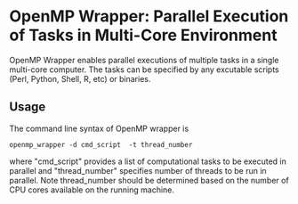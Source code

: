 OpenMP Wrapper: Parallel Execution of Tasks in Multi-Core Environment
==============

OpenMP Wrapper enables parallel executions of multiple tasks in a single multi-core computer. The tasks can be specified by any excutable scripts (Perl, Python, Shell, R, etc) or binaries. 



## Usage

The command line syntax of OpenMP wrapper is 

```{shell}
openmp_wrapper -d cmd_script  -t thread_number
```
where "cmd_script" provides a list of computational tasks to be executed in parallel and "thread_number" specifies number of threads to be run in parallel. Note thread_number should be determined based on the number of CPU cores available on the running machine.


